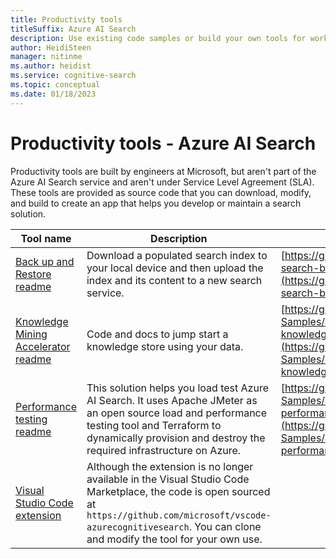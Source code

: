 ```yaml
---
title: Productivity tools
titleSuffix: Azure AI Search
description: Use existing code samples or build your own tools for working with a search index in Azure AI Search.
author: HeidiSteen
manager: nitinme
ms.author: heidist
ms.service: cognitive-search
ms.topic: conceptual
ms.date: 01/18/2023
---
```


# Productivity tools - Azure AI Search

Productivity tools are built by engineers at Microsoft, but aren't part of the Azure AI Search service and aren't under Service Level Agreement (SLA). These tools are provided as source code that you can download, modify, and build to create an app that helps you develop or maintain a search solution.

| Tool name | Description | Source code |
|-----------|------------ |-------------|
| [Back up and Restore readme](https://github.com/liamca/azure-search-backup-restore/blob/master/README.md) | Download a populated search index to your local device and then upload the index and its content to a new search service. | [https://github.com/liamca/azure-search-backup-restore](https://github.com/liamca/azure-search-backup-restore) |
| [Knowledge Mining Accelerator readme](https://github.com/Azure-Samples/azure-search-knowledge-mining/blob/main/README.md) | Code and docs to jump start a knowledge store using your data. | [https://github.com/Azure-Samples/azure-search-knowledge-mining](https://github.com/Azure-Samples/azure-search-knowledge-mining) |
| [Performance testing readme](https://github.com/Azure-Samples/azure-search-performance-testing/blob/main/README.md) | This solution helps you load test Azure AI Search. It uses Apache JMeter as an open source load and performance testing tool and Terraform to dynamically provision and destroy the required infrastructure on Azure. | [https://github.com/Azure-Samples/azure-search-performance-testing](https://github.com/Azure-Samples/azure-search-performance-testing) |
| [Visual Studio Code extension](https://github.com/microsoft/vscode-azurecognitivesearch) | Although the extension is no longer available in the Visual Studio Code Marketplace, the code is open sourced at `https://github.com/microsoft/vscode-azurecognitivesearch`. You can clone and modify the tool for your own use. |

